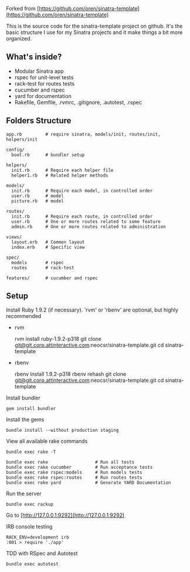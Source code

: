 Forked from [https://github.com/oren/sinatra-template](https://github.com/oren/sinatra-template)

This is the source code for the sinatra-template project on github.
It's the basic structure I use for my Sinatra projects and it make things a bit more organized.

What's inside?
--------------

* Modular Sinatra app
* rspec for unit-level tests
* rack-test for routes tests
* cucumber and rspec
* yard for documentation
* Rakefile, Gemfile, .rvmrc, .gitignore, .autotest, .rspec

Folders Structure
------------------

    app.rb         # require sinatra, models/init, routes/init, helpers/init

    config/
      boot.rb      # bundler setup

    helpers/
      init.rb      # Require each helper file
      helper1.rb   # Related helper methods

    models/
      init.rb      # Require each model, in controlled order
      user.rb      # model
      picture.rb   # model

    routes/
      init.rb      # Require each route, in controlled order
      user.rb      # One or more routes related to some feature
      admin.rb     # One or more routes related to administration

    views/
      layout.erb   # Common layout
      index.erb    # Specific view

    spec/
      models       # rspec
      routes       # rack-test

    features/      # cucumber and rspec

Setup
-----

Install Ruby 1.9.2 (if necessary). 'rvm' or 'rbenv' are optional, but highly recommended

* rvm

    rvm install ruby-1.9.2-p318
    git clone git@git.corp.attinteractive.com:neocsr/sinatra-template.git
    cd sinatra-template

* rbenv

    rbenv install 1.9.2-p318
    rbenv rehash
    git clone git@git.corp.attinteractive.com:neocsr/sinatra-template.git
    cd sinatra-template

Install bundler

    gem install bundler

Install the gems

    bundle install --without production staging

View all available rake commands

    bundle exec rake -T

    bundle exec rake                  # Run all tests
    bundle exec rake cucumber         # Run acceptance tests
    bundle exec rake rspec:models     # Run models tests
    bundle exec rake rspec:routes     # Run routes tests
    bundle exec rake yard             # Generate YARD Documentation

Run the server

    bundle exec rackup

Go to [http://127.0.0.1:9292](http://127.0.0.1:9292)

IRB console testing

    RACK_ENV=development irb
    :001 > require './app'

TDD with RSpec and Autotest

    bundle exec autotest
